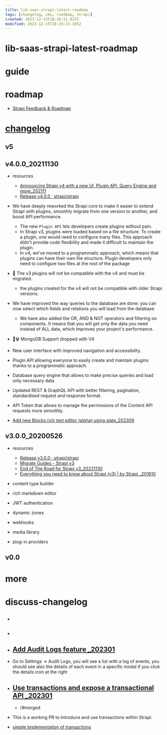 ```yaml
---
title: lib-saas-strapi-latest-roadmap
tags: [changelog, cms, roadmap, strapi]
created: 2023-12-15T18:28:51.837Z
modified: 2023-12-15T18:29:23.105Z
---
```


# lib-saas-strapi-latest-roadmap

# guide

# roadmap
- [Strapi Feedback & Roadmap](https://feedback.strapi.io/)
# [changelog](https://strapi.io/changelog)

## v5

## v4.0.0_20211130

- resources
  - [Announcing Strapi v4 with a new UI, Plugin API, Query Engine and more_202111](https://strapi.io/blog/announcing-strapi-v4)
  - [Release v4.0.0 · strapi/strapi](https://github.com/strapi/strapi/releases/tag/v4.0.0)

- We have deeply reworked the Strapi core to make it easier to extend Strapi with plugins, smoothly migrate from one version to another, and boost API performance. 
  - The new `Plugin API` lets developers create plugins without pain. 
  - In Strapi v3, plugins were loaded based on a file structure. To create a plugin, one would need to configure many files. This approach didn't provide code flexibility and made it difficult to maintain the plugin.
  - In v4, we've moved to a programmatic approach, which means that plugins can have their own file structure. Plugin developers only need to configure two files at the root of the package
- 🚨 The v3 plugins will not be compatible with the v4 and must be migrated.
  - the plugins created for the v4 will not be compatible with older Strapi versions.

- We have improved the way queries to the database are done: you can now select which fields and relations you will load from the database
  - We have also added the OR, AND & NOT operators and filtering on components. It means that you will get only the data you need instead of ALL data, which improves your project's performance.

- 🚨🗑️ MongoDB Support dropped with V4

- New user interface with improved navigation and accessibility.
- Plugin API allowing everyone to easily create and maintain plugins thanks to a programmatic approach.
- Database query engine that allows to make precise queries and load only necessary data
- Updated REST & GraphQL API with better filtering, pagination, standardised request and response format.
- API Token that allows to manage the permissions of the Content API requests more smoothly.

- [Add new Blocks rich text editor (alpha) using slate_202309](https://github.com/strapi/strapi/pull/18166)

## v3.0.0_20200526

- resources
  - [Release v3.0.0 · strapi/strapi](https://github.com/strapi/strapi/releases/tag/v3.0.0)
  - [Migrate Guides - Strapi v3](https://docs-v3.strapi.io/developer-docs/latest/update-migration-guides/migration-guides.html)
  - [End of The Road for Strapi v3_20221130](https://strapi.io/blog/end-of-the-road-for-strapi-v3)
  - [Everything you need to know about Strapi (v3) | by Strapi _201610](https://medium.com/strapi/everything-you-need-to-know-about-strapi-v3-6e26a2324c9d)

- content type builder
- rich markdown editor
- JWT authentication
- dynamic zones
- webhooks
- media library
- plug-in providers

## v0.0

# more

# discuss-changelog
- ## 

- ## 

- ## [Add Audit Logs feature _202301](https://github.com/strapi/strapi/pull/15536)
- Go to Settings -> Audit Logs, you will see a list with a log of events, you should see also the details of each event in a specific modal if you click the details icon at the right

- ## [Use transactions and expose a transactional API _202301](https://github.com/strapi/strapi/pull/14389)
  - /#merged
- This is a working PR to introduce and use transactions within Strapi.

- [simple implementation of transactions](https://github.com/strapi/strapi/pull/12715)
